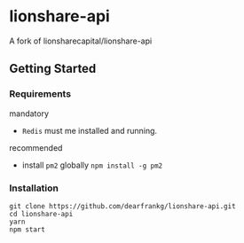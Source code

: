
# lionshare-api

A fork of lionsharecapital/lionshare-api

## Getting Started

### Requirements

mandatory

- `Redis` must me installed and running.

recommended

- install `pm2` globally `npm install -g pm2`


### Installation

```shell
git clone https://github.com/dearfrankg/lionshare-api.git
cd lionshare-api
yarn
npm start
```
